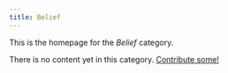 ```yaml
---
title: Belief
---
```


This is the homepage for the *Belief* category.

There is no content yet in this category. [Contribute some!](/contribute/index.html)
